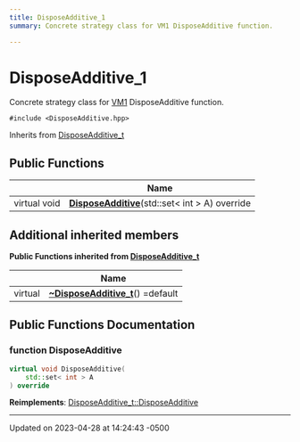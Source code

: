 ```yaml
---
title: DisposeAdditive_1
summary: Concrete strategy class for VM1 DisposeAdditive function. 

---
```


# DisposeAdditive_1


Concrete strategy class for [VM1]() DisposeAdditive function. 


`#include <DisposeAdditive.hpp>`

Inherits from [DisposeAdditive_t](Classes/class_dispose_additive__t.md)

## Public Functions

|                | Name           |
| -------------- | -------------- |
| virtual void | **[DisposeAdditive](Classes/class_dispose_additive__1.md#function-disposeadditive)**(std::set< int > A) override |

## Additional inherited members

**Public Functions inherited from [DisposeAdditive_t](Classes/class_dispose_additive__t.md)**

|                | Name           |
| -------------- | -------------- |
| virtual | **[~DisposeAdditive_t](Classes/class_dispose_additive__t.md#function-~disposeadditive-t)**() =default |


## Public Functions Documentation

### function DisposeAdditive

```cpp
virtual void DisposeAdditive(
    std::set< int > A
) override
```


**Reimplements**: [DisposeAdditive_t::DisposeAdditive](Classes/class_dispose_additive__t.md#function-disposeadditive)


-------------------------------

Updated on 2023-04-28 at 14:24:43 -0500